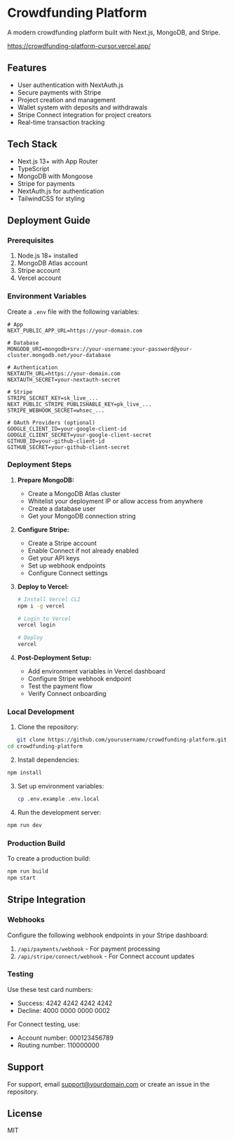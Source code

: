 # Crowdfunding Platform

A modern crowdfunding platform built with Next.js, MongoDB, and Stripe.

https://crowdfunding-platform-cursor.vercel.app/

## Features

- User authentication with NextAuth.js
- Secure payments with Stripe
- Project creation and management
- Wallet system with deposits and withdrawals
- Stripe Connect integration for project creators
- Real-time transaction tracking

## Tech Stack

- Next.js 13+ with App Router
- TypeScript
- MongoDB with Mongoose
- Stripe for payments
- NextAuth.js for authentication
- TailwindCSS for styling

## Deployment Guide

### Prerequisites

1. Node.js 18+ installed
2. MongoDB Atlas account
3. Stripe account
4. Vercel account

### Environment Variables

Create a `.env` file with the following variables:

```env
# App
NEXT_PUBLIC_APP_URL=https://your-domain.com

# Database
MONGODB_URI=mongodb+srv://your-username:your-password@your-cluster.mongodb.net/your-database

# Authentication
NEXTAUTH_URL=https://your-domain.com
NEXTAUTH_SECRET=your-nextauth-secret

# Stripe
STRIPE_SECRET_KEY=sk_live_...
NEXT_PUBLIC_STRIPE_PUBLISHABLE_KEY=pk_live_...
STRIPE_WEBHOOK_SECRET=whsec_...

# OAuth Providers (optional)
GOOGLE_CLIENT_ID=your-google-client-id
GOOGLE_CLIENT_SECRET=your-google-client-secret
GITHUB_ID=your-github-client-id
GITHUB_SECRET=your-github-client-secret
```

### Deployment Steps

1. **Prepare MongoDB:**
   - Create a MongoDB Atlas cluster
   - Whitelist your deployment IP or allow access from anywhere
   - Create a database user
   - Get your MongoDB connection string

2. **Configure Stripe:**
   - Create a Stripe account
   - Enable Connect if not already enabled
   - Get your API keys
   - Set up webhook endpoints
   - Configure Connect settings

3. **Deploy to Vercel:**
   ```bash
   # Install Vercel CLI
   npm i -g vercel

   # Login to Vercel
   vercel login

   # Deploy
   vercel
   ```

4. **Post-Deployment Setup:**
   - Add environment variables in Vercel dashboard
   - Configure Stripe webhook endpoint
   - Test the payment flow
   - Verify Connect onboarding

### Local Development

1. Clone the repository:
```bash
   git clone https://github.com/yourusername/crowdfunding-platform.git
cd crowdfunding-platform
```

2. Install dependencies:
```bash
npm install
```

3. Set up environment variables:
   ```bash
   cp .env.example .env.local
   ```

4. Run the development server:
```bash
npm run dev
```

### Production Build

To create a production build:

```bash
npm run build
npm start
```

## Stripe Integration

### Webhooks

Configure the following webhook endpoints in your Stripe dashboard:

1. `/api/payments/webhook` - For payment processing
2. `/api/stripe/connect/webhook` - For Connect account updates

### Testing

Use these test card numbers:
- Success: 4242 4242 4242 4242
- Decline: 4000 0000 0000 0002

For Connect testing, use:
- Account number: 000123456789
- Routing number: 110000000

## Support

For support, email support@yourdomain.com or create an issue in the repository.

## License

MIT

